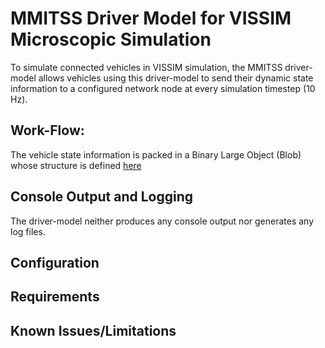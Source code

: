 # MMITSS Driver Model for VISSIM Microscopic Simulation

To simulate connected vehicles in VISSIM simulation, the MMITSS driver-model allows vehicles using this driver-model to send their dynamic state information to a configured network node at every simulation timestep (10 Hz). 

## Work-Flow:
The vehicle state information is packed in a Binary Large Object (Blob) whose structure is defined [here](./../README.md)


## Console Output and Logging
The driver-model neither produces any console output nor generates any log files.

## Configuration

## Requirements

## Known Issues/Limitations
